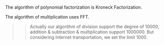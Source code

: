 The algorithm of polynomial factorization is Kroneck Factorization.

The algorithm of multiplication uses FFT.

>> Actually our algorithm of division support the degree of 10000, addition & subtraction & multiplication support 1000000. But considering Internet transportation, we set the limit 1000.
